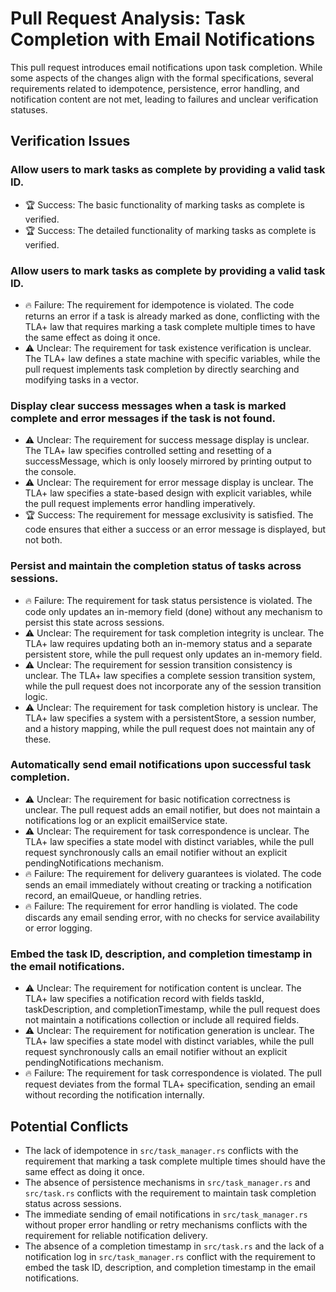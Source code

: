 # Pull Request Analysis: Task Completion with Email Notifications

This pull request introduces email notifications upon task completion. While some aspects of the changes align with the formal specifications, several requirements related to idempotence, persistence, error handling, and notification content are not met, leading to failures and unclear verification statuses.

## Verification Issues

### Allow users to mark tasks as complete by providing a valid task ID.
- 🏆 Success: The basic functionality of marking tasks as complete is verified.
- 🏆 Success: The detailed functionality of marking tasks as complete is verified.

### Allow users to mark tasks as complete by providing a valid task ID.
- 🔥 Failure: The requirement for idempotence is violated. The code returns an error if a task is already marked as done, conflicting with the TLA+ law that requires marking a task complete multiple times to have the same effect as doing it once.
- ⚠️ Unclear: The requirement for task existence verification is unclear. The TLA+ law defines a state machine with specific variables, while the pull request implements task completion by directly searching and modifying tasks in a vector.

### Display clear success messages when a task is marked complete and error messages if the task is not found.
- ⚠️ Unclear: The requirement for success message display is unclear. The TLA+ law specifies controlled setting and resetting of a successMessage, which is only loosely mirrored by printing output to the console.
- ⚠️ Unclear: The requirement for error message display is unclear. The TLA+ law specifies a state-based design with explicit variables, while the pull request implements error handling imperatively.
- 🏆 Success: The requirement for message exclusivity is satisfied. The code ensures that either a success or an error message is displayed, but not both.

### Persist and maintain the completion status of tasks across sessions.
- 🔥 Failure: The requirement for task status persistence is violated. The code only updates an in-memory field (done) without any mechanism to persist this state across sessions.
- ⚠️ Unclear: The requirement for task completion integrity is unclear. The TLA+ law requires updating both an in-memory status and a separate persistent store, while the pull request only updates an in-memory field.
- ⚠️ Unclear: The requirement for session transition consistency is unclear. The TLA+ law specifies a complete session transition system, while the pull request does not incorporate any of the session transition logic.
- ⚠️ Unclear: The requirement for task completion history is unclear. The TLA+ law specifies a system with a persistentStore, a session number, and a history mapping, while the pull request does not maintain any of these.

### Automatically send email notifications upon successful task completion.
- ⚠️ Unclear: The requirement for basic notification correctness is unclear. The pull request adds an email notifier, but does not maintain a notifications log or an explicit emailService state.
- ⚠️ Unclear: The requirement for task correspondence is unclear. The TLA+ law specifies a state model with distinct variables, while the pull request synchronously calls an email notifier without an explicit pendingNotifications mechanism.
- 🔥 Failure: The requirement for delivery guarantees is violated. The code sends an email immediately without creating or tracking a notification record, an emailQueue, or handling retries.
- 🔥 Failure: The requirement for error handling is violated. The code discards any email sending error, with no checks for service availability or error logging.

### Embed the task ID, description, and completion timestamp in the email notifications.
- ⚠️ Unclear: The requirement for notification content is unclear. The TLA+ law specifies a notification record with fields taskId, taskDescription, and completionTimestamp, while the pull request does not maintain a notifications collection or include all required fields.
- ⚠️ Unclear: The requirement for notification generation is unclear. The TLA+ law specifies a state model with distinct variables, while the pull request synchronously calls an email notifier without an explicit pendingNotifications mechanism.
- 🔥 Failure: The requirement for task correspondence is violated. The pull request deviates from the formal TLA+ specification, sending an email without recording the notification internally.

## Potential Conflicts

- The lack of idempotence in `src/task_manager.rs` conflicts with the requirement that marking a task complete multiple times should have the same effect as doing it once.
- The absence of persistence mechanisms in `src/task_manager.rs` and `src/task.rs` conflicts with the requirement to maintain task completion status across sessions.
- The immediate sending of email notifications in `src/task_manager.rs` without proper error handling or retry mechanisms conflicts with the requirement for reliable notification delivery.
- The absence of a completion timestamp in `src/task.rs` and the lack of a notification log in `src/task_manager.rs` conflict with the requirement to embed the task ID, description, and completion timestamp in the email notifications.
